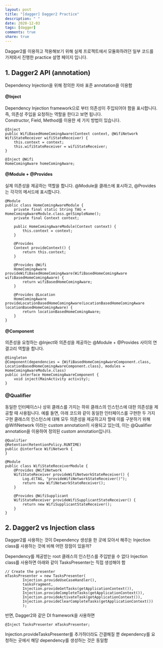 ```yaml
---
layout: post
title: "[dagger] Dagger2 Practice"
description: " "
date: 2020-12-03
tags: [dagger]
comments: true
share: true
---
```



Dagger2를 이용하고 적용해보기 위해 실제 프로젝트에서 모듈화하려던 일부 코드를 가져와서 진행한 practice 설명 페이지 입니다.

## 1. Dagger2 API (annotation)
Dependency Injection을 위해 정의한 자바 표준 annotation을 이용함

#### @Inject
Dependency Injection framework으로 부터 의존성이 주입되어야 함을 표시합니다.  
즉, 의존성 주입을 요청하는 역할을 한다고 보면 됩니다.   
Constructor, Field, Method를 이용한 세 가지 방법이 있습니다.
```
@Inject
public WifiBasedHomeComingAware(Context context, @WifiNetwork WifiStateReceiver wifiStateReceiver) {
    this.context = context;
    this.wifiStateReceiver = wifiStateReceiver;
}
```

```
@Inject @Wifi
HomeComingAware homeComingAware;
```


#### @Module + @Provides
실제 의존성을 제공하는 역할을 합니다. @Module을 클래스에 표시하고, @Provides는 각각의 메서드에 표시합니다.

```
@Module
public class HomeComingAwareModule {
    private final static String TAG = HomeComingAwareModule.class.getSimpleName();
    private final Context context;

    public HomeComingAwareModule(Context context) {
        this.context = context;
    }

    @Provides
    Context provideContext() {
        return this.context;
    }

    @Provides @Wifi
    HomeComingAware provideWifiBasedHomeComingAware(WifiBasedHomeComingAware wifiBasedHomeComingAware) {
        return wifiBasedHomeComingAware;
    }

    @Provides @Location
    HomeComingAware provideLocationBasedHomeComingAware(LocationBasedHomeComingAware locationBasedHomeComingAware) {
        return locationBasedHomeComingAware;
    }
}
```

#### @Component
의존성을 요청하는 @Inject와 의존성을 제공하는 @Module + @Provides 사이의 연결고리 역할을 합니다.
```
@Singleton
@Component(dependencies = {WifiBasedHomeComingAwareComponent.class, LocationBasedHomeComingAwareComponent.class}, modules = HomeComingAwareModule.class)
public interface HomeComingAwareComponent {
    void inject(MainActivity activity);
}
```

### @Qualifier
동일한 인터페이스나 상위 클래스를 가지는 하위 클래스의 인스턴스에 대한 의존성을 제공할 때 사용됩니다. 예를 들면, 아래 코드와 같이 동일한 인터페이스를 구현한 두 가지 구현 클래스의 인스턴스에 대해 모두 의존성을 제공하고자 할때 이를 구분하기 위해 @WifiNetwork 이라는 custom annotation이 사용되고 있는데, 이는 @Qualifier annotation을 이용하여 정의된 custom annotation입니다.
```
@Qualifier
@Retention(RetentionPolicy.RUNTIME)
public @interface WifiNetwork {
}
```

```
@Module
public class WifiStateReceiverModule {
    @Provides @WifiNetwork
    WifiStateReceiver provideWifiNetworkStateReceiver() {
        Log.d(TAG, "provideWifiNetworkStateReceiver()");
        return new WifiNetworkStateReceiver();
    }

    @Provides @WifiSupplicant
    WifiStateReceiver provideWifiSupplicantStateReceiver() {
        return new WifiSupplicantStateReceiver();
    }
}
```


## 2. Dagger2 vs Injection class
Dagger2를 사용하는 것이 Dependency 생성을 한 곳에 모아서 해주는 Injection class를 사용하는 것에 비해 어떤 장점이 있을까?

Dependency를 제공받는 root 클래스의 인스턴스를 주입받을 수 없다
Injection class를 사용하면 아래와 같이 TasksPresenter는 직접 생성해야 함
```
// Create the presenter
mTasksPresenter = new TasksPresenter(
        Injection.provideUseCaseHandler(),
        tasksFragment,
        Injection.provideGetTasks(getApplicationContext()),
        Injection.provideCompleteTasks(getApplicationContext()),
        Injection.provideActivateTask(getApplicationContext()),
        Injection.provideClearCompleteTasks(getApplicationContext())
        );
```
반면, Dagger2와 같은 DI framework을 사용하면
```
@Inject TasksPresenter mTasksPresenter;
```
Injection.provideTasksPresenter를 추가하더라도 간결해질 뿐 dependency를 요청하는 곳에서 해당 dependency를 생성하는 것은 동일함
